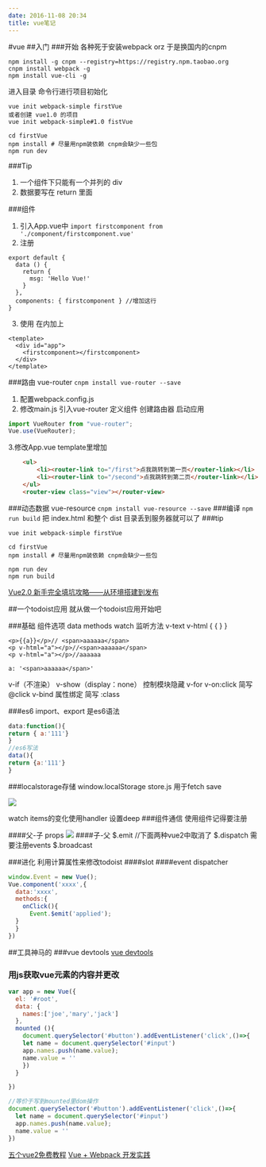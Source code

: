 ```yaml
---
date: 2016-11-08 20:34
title: vue笔记
---
```


#vue
##入门
###开始
各种死于安装webpack  orz
于是换国内的cnpm
```
npm install -g cnpm --registry=https://registry.npm.taobao.org
cnpm install webpack -g
npm install vue-cli -g

```
进入目录 命令行进行项目初始化
```
vue init webpack-simple firstVue
或者创建 vue1.0 的项目
vue init webpack-simple#1.0 fistVue

cd firstVue
npm install # 尽量用npm装依赖 cnpm会缺少一些包 
npm run dev
```



###Tip
1. 一个组件下只能有一个并列的 div
2. 数据要写在 return 里面

###组件
1. 引入App.vue中 `import firstcomponent from './component/firstcomponent.vue'`
2. 注册 
```
export default {
  data () {
    return {
      msg: 'Hello Vue!'
    }
  },
  components: { firstcomponent } //增加这行
}
```
3. 使用 在<template></template>内加上
```
<template>
  <div id="app">
    <firstcomponent></firstcomponent>
  </div>
</template>
```
###路由 vue-router
`cnpm install vue-router --save`
1. 配置webpack.config.js
2. 修改main.js 引入vue-router
定义组件
创建路由器
启动应用
```js
import VueRouter from "vue-router";
Vue.use(VueRouter);
```
3.修改App.vue
template里增加
```html
    <ul>
        <li><router-link to="/first">点我跳转到第一页</router-link></li>
        <li><router-link to="/second">点我跳转到第二页</router-link></li>
    </ul>
    <router-view class="view"></router-view>
```
###动态数据 vue-resource
`cnpm install vue-resource --save`
###编译
`npm run build`
把 index.html 和整个 dist 目录丢到服务器就可以了
###tip
```
vue init webpack-simple firstVue

cd firstVue
npm install # 尽量用npm装依赖 cnpm会缺少一些包 

npm run dev
npm run build
```
[Vue2.0 新手完全填坑攻略——从环境搭建到发布](http://www.jianshu.com/p/5ba253651c3b)



##一个todoist应用
就从做一个todoist应用开始吧


###基础 组件选项
data
methods
watch 监听方法
v-text v-html  { { } }
```
<p>{{a}}</p>// <span>aaaaaa</span>
<p v-html="a"></p>//<span>aaaaaa</span>
<p v-html="a"></p>//aaaaaa

a: '<span>aaaaaa</span>'
```
v-if（不渲染） v-show（display：none） 控制模块隐藏
v-for
v-on:click 简写 @click
v-bind 属性绑定 简写 :class

###es6
import、export 是es6语法 
```js
data:function(){
return { a:'111'}
}
//es6写法
data(){
return {a:'111'}
}
```  
###localstorage存储
window.localStorage
store.js 用于fetch save

![](~/21-12-25.jpg)

watch items的变化使用handler 设置deep 
###组件通信
使用组件记得要注册

####父-子 props
![](~/21-26-32.jpg)
####子-父
$.emit
//下面两种vue2中取消了
$.dispatch 需要注册events
$.broadcast

###进化
利用计算属性来修改todoist
####slot
####event dispatcher

```js
window.Event = new Vue();
Vue.component('xxxx',{
  data:'xxxx',
  methods:{
    onClick(){
      Event.$emit('applied');
  }
  }
})
```
##工具神马的
###vue devtools
[vue devtools](https://github.com/vuejs/vue-devtools)

### 用js获取vue元素的内容并更改
```js
var app = new Vue({
  el: '#root',
  data: {
    names:['joe','mary','jack']
  },
  mounted (){
    document.querySelector('#button').addEventListener('click',()=>{
    let name = document.querySelector('#input')
    app.names.push(name.value);
    name.value = ''
    })
  }

})

//等价于写到mounted里dom操作
document.querySelector('#button').addEventListener('click',()=>{
  let name = document.querySelector('#input')
  app.names.push(name.value);
  name.value = ''
})

```

[五个vue2免费教程](https://gold.xitu.io/post/584cc93b8e450a006ac2196d)
[Vue + Webpack 开发实践](https://cinwell.com/post/vue-webpack/)
